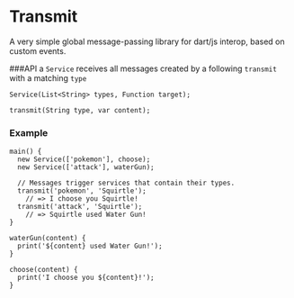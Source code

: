 # Transmit

A very simple global message-passing library for dart/js interop, based on custom events.

###API
a `Service` receives all messages created by a following `transmit` with a matching `type`

    Service(List<String> types, Function target);

    transmit(String type, var content);

### Example

    main() {
      new Service(['pokemon'], choose);
      new Service(['attack'], waterGun);

      // Messages trigger services that contain their types.
      transmit('pokemon', 'Squirtle');
        // => I choose you Squirtle!
      transmit('attack', 'Squirtle');
        // => Squirtle used Water Gun!
    }

    waterGun(content) {
      print('${content} used Water Gun!');
    }

    choose(content) {
      print('I choose you ${content}!');
    }
